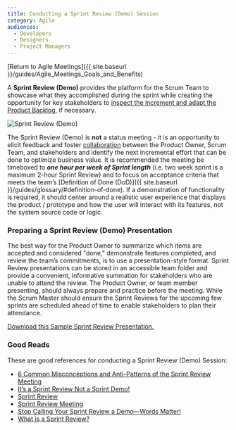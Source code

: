 ```yaml
---
title: Conducting a Sprint Review (Demo) Session
category: Agile
audiences:
  - Developers
  - Designers
  - Project Managers
---
```


[Return to Agile Meetings]({{ site.baseurl }}/guides/Agile_Meetings_Goals_and_Benefits)

A **Sprint Review (Demo)** provides the platform for the Scrum Team to showcase what they accomplished during the sprint while creating the opportunity for key stakeholders to [inspect the increment and adapt the Product Backlog](https://www.scrum.org/resources/what-is-a-sprint-review), if necessary.

<img src="{{ site.baseurl }}/assets/img/guides/Ken_Rubin_Sprint_Review.jpg"
  alt="Sprint Review (Demo)"
  class="guide-image guide-image-half">  

The Sprint Review (Demo) is **not** a status meeting - it is an opportunity to elicit feedback and foster [collaboration](https://www.scrum.org/resources/what-is-a-sprint-review) between the Product Owner, Scrum Team, and stakeholders and identify the next incremental effort that can be done to optimize business value. It is recommended the meeting be timeboxed to **_one hour per week of Sprint length_** (i.e. two week sprint is a maximum 2-hour Sprint Review) and to focus on acceptance criteria that meets the team’s [Definition of Done (DoD)]({{ site.baseurl }}/guides/glossary/#definition-of-done). If a demonstration of functionality is required, it should center around a realistic user experience that displays the product / prototype and how the user will interact with its features, not the system source code or logic.

### Preparing a Sprint Review (Demo) Presentation
The best way for the Product Owner to summarize which items are accepted and considered "done," demonstrate features completed, and review the team’s commitments, is to use a presentation-style format. Sprint Review presentations can be stored in an accessible team folder and provide a convenient, informative summation for stakeholders who are unable to attend the review. The Product Owner, or team member presenting, should always prepare and practice before the meeting. While the Scrum Master should ensure the Sprint Reviews for the upcoming few sprints are scheduled ahead of time to enable stakeholders to plan their attendance.

[Download this Sample Sprint Review Presentation.](https://tech.gsa.gov/assets/downloads/SampleSprintReviewPresentation.pptx)

### Good Reads
These are good references for conducting a Sprint Review (Demo) Session:
* [6 Common Misconceptions and Anti-Patterns of the Sprint Review Meeting](https://www.solutionsiq.com/learning/blog-post/6-common-misconceptions-and-anti-patterns-of-the-sprint-review-meeting/)
* [It’s a Sprint Review Not a Sprint Demo!](http://www.innolution.com/blog/its-a-sprint-review-not-a-sprint-demo)
* [Sprint Review](https://www.scruminc.com/sprint-review/)
* [Sprint Review Meeting](https://www.mountaingoatsoftware.com/agile/scrum/meetings/sprint-review-meeting)
* [Stop Calling Your Sprint Review a Demo—Words Matter!](https://www.scrumalliance.org/community/spotlight/ken-rubin/january-2015/stop-calling-your-sprint-review-a-demo%E2%80%94words-matte)
* [What is a Sprint Review?](https://www.scrum.org/resources/what-is-a-sprint-review)
